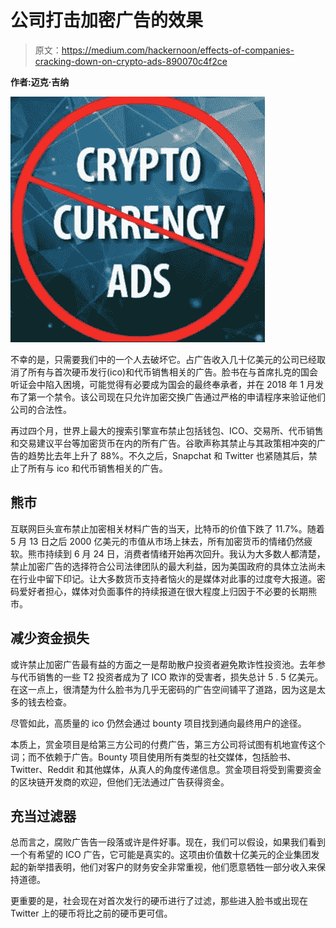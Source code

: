 # 公司打击加密广告的效果

> 原文：<https://medium.com/hackernoon/effects-of-companies-cracking-down-on-crypto-ads-890070c4f2ce>

**作者:迈克·吉纳**

![](img/138937ef97e0a69123aa7cbdf226bdb5.png)

不幸的是，只需要我们中的一个人去破坏它。占广告收入几十亿美元的公司已经取消了所有与首次硬币发行(ico)和代币销售相关的广告。脸书在与首席扎克的国会听证会中陷入困境，可能觉得有必要成为国会的最终奉承者，并在 2018 年 1 月发布了第一个禁令。该公司现在只允许加密交换广告通过严格的申请程序来验证他们公司的合法性。

再过四个月，世界上最大的搜索引擎宣布禁止包括钱包、ICO、交易所、代币销售和交易建议平台等加密货币在内的所有广告。谷歌声称其禁止与其政策相冲突的广告的趋势比去年上升了 88%。不久之后，Snapchat 和 Twitter 也紧随其后，禁止了所有与 ico 和代币销售相关的广告。

## 熊市

互联网巨头宣布禁止加密相关材料广告的当天，比特币的价值下跌了 11.7%。随着 5 月 13 日之后 2000 亿美元的市值从市场上抹去，所有加密货币的情绪仍然疲软。熊市持续到 6 月 24 日，消费者情绪开始再次回升。我认为大多数人都清楚，禁止加密广告的选择符合公司法律团队的最大利益，因为美国政府的具体立法尚未在行业中留下印记。让大多数货币支持者恼火的是媒体对此事的过度夸大报道。密码爱好者担心，媒体对负面事件的持续报道在很大程度上归因于不必要的长期熊市。

## 减少资金损失

或许禁止加密广告最有益的方面之一是帮助散户投资者避免欺诈性投资池。去年参与代币销售的一些 T2 投资者成为了 ICO 欺诈的受害者，损失总计 5 . 5 亿美元。在这一点上，很清楚为什么脸书为几乎无密码的广告空间铺平了道路，因为这是太多的钱去检查。

尽管如此，高质量的 ico 仍然会通过 bounty 项目找到通向最终用户的途径。

本质上，赏金项目是给第三方公司的付费广告，第三方公司将试图有机地宣传这个词；而不依赖于广告。Bounty 项目使用所有类型的社交媒体，包括脸书、Twitter、Reddit 和其他媒体，从真人的角度传递信息。赏金项目将受到需要资金的区块链开发商的欢迎，但他们无法通过广告获得资金。

## 充当过滤器

总而言之，腐败广告告一段落或许是件好事。现在，我们可以假设，如果我们看到一个有希望的 ICO 广告，它可能是真实的。这项由价值数十亿美元的企业集团发起的新举措表明，他们对客户的财务安全非常重视，他们愿意牺牲一部分收入来保持道德。

更重要的是，社会现在对首次发行的硬币进行了过滤，那些进入脸书或出现在 Twitter 上的硬币将比之前的硬币更可信。